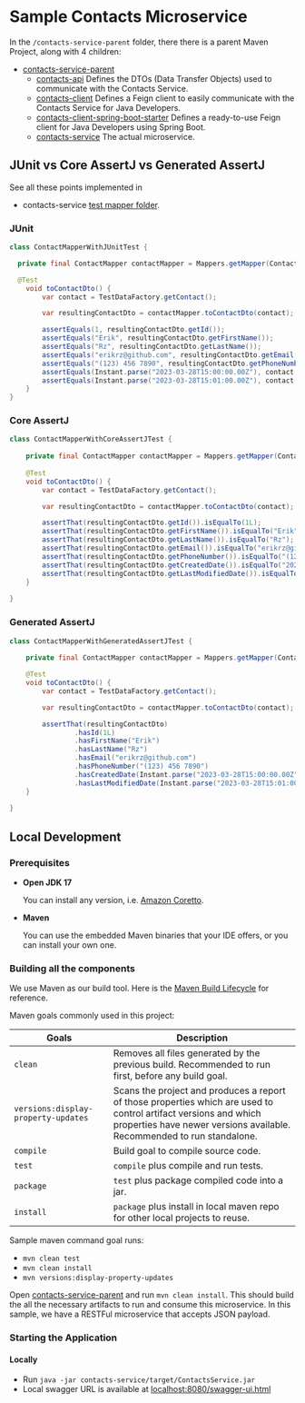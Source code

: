 # Sample Contacts Microservice

In the `/contacts-service-parent` folder, there there is a parent Maven Project, along with 4 children:

* [contacts-service-parent](/)
  * [contacts-api](contacts-api)
    Defines the DTOs (Data Transfer Objects) used to communicate with the Contacts Service.
  * [contacts-client](contacts-client)
    Defines a Feign client to easily communicate with the Contacts Service for Java Developers.
  * [contacts-client-spring-boot-starter](contacts-client-spring-boot-starter)
    Defines a ready-to-use Feign client for Java Developers using Spring Boot.
  * [contacts-service](contacts-service)
    The actual microservice.


## JUnit vs Core AssertJ vs Generated AssertJ 

See all these points implemented in 
* contacts-service [test mapper folder](contacts-service/src/test/java/com/github/erikrz/contacts/service/mapper).

### JUnit

```java
class ContactMapperWithJUnitTest {

  private final ContactMapper contactMapper = Mappers.getMapper(ContactMapper.class);

  @Test
    void toContactDto() {
        var contact = TestDataFactory.getContact();

        var resultingContactDto = contactMapper.toContactDto(contact);

        assertEquals(1, resultingContactDto.getId());
        assertEquals("Erik", resultingContactDto.getFirstName());
        assertEquals("Rz", resultingContactDto.getLastName());
        assertEquals("erikrz@github.com", resultingContactDto.getEmail());
        assertEquals("(123) 456 7890", resultingContactDto.getPhoneNumber());
        assertEquals(Instant.parse("2023-03-28T15:00:00.00Z"), contact.getCreatedDate());
        assertEquals(Instant.parse("2023-03-28T15:01:00.00Z"), contact.getLastModifiedDate());
    }
}
```

### Core AssertJ

```java
class ContactMapperWithCoreAssertJTest {
    
    private final ContactMapper contactMapper = Mappers.getMapper(ContactMapper.class);
    
    @Test
    void toContactDto() {
        var contact = TestDataFactory.getContact();

        var resultingContactDto = contactMapper.toContactDto(contact);

        assertThat(resultingContactDto.getId()).isEqualTo(1L);
        assertThat(resultingContactDto.getFirstName()).isEqualTo("Erik");
        assertThat(resultingContactDto.getLastName()).isEqualTo("Rz");
        assertThat(resultingContactDto.getEmail()).isEqualTo("erikrz@github.com");
        assertThat(resultingContactDto.getPhoneNumber()).isEqualTo("(123) 456 7890");
        assertThat(resultingContactDto.getCreatedDate()).isEqualTo("2023-03-28T15:00:00.00Z");
        assertThat(resultingContactDto.getLastModifiedDate()).isEqualTo("2023-03-28T15:01:00.00Z");
    }
    
}
```

### Generated AssertJ

```java
class ContactMapperWithGeneratedAssertJTest {
    
    private final ContactMapper contactMapper = Mappers.getMapper(ContactMapper.class);

    @Test
    void toContactDto() {
        var contact = TestDataFactory.getContact();

        var resultingContactDto = contactMapper.toContactDto(contact);

        assertThat(resultingContactDto)
                .hasId(1L)
                .hasFirstName("Erik")
                .hasLastName("Rz")
                .hasEmail("erikrz@github.com")
                .hasPhoneNumber("(123) 456 7890")
                .hasCreatedDate(Instant.parse("2023-03-28T15:00:00.00Z"))
                .hasLastModifiedDate(Instant.parse("2023-03-28T15:01:00.00Z"));
    }
    
}
```

## Local Development

### Prerequisites

* **Open JDK 17**

  You can install any version, i.e. [Amazon Coretto](https://docs.aws.amazon.com/corretto/latest/corretto-17-ug/downloads-list.html).

* **Maven**

  You can use the embedded Maven binaries that your IDE offers, or you can install your own one.
  
### Building all the components

We use Maven as our build tool. Here is the [Maven Build Lifecycle](https://maven.apache.org/guides/introduction/introduction-to-the-lifecycle.html) for reference.

Maven goals commonly used in this project:

| Goals                               | Description                                                                                                                                                                                |
| ----------------------------------- | ------------------------------------------------------------------------------------------------------------------------------------------------------------------------------------------ |
| `clean`                             | Removes all files generated by the previous build. Recommended to run first, before any build goal.                                                                                        |
| `versions:display-property-updates` | Scans the project and produces a report of those properties which are used to control artifact versions and which properties have newer versions available. Recommended to run standalone. |
| `compile`                           | Build goal to compile source code.                                                                                                                                                         |
| `test`                              | `compile` plus compile and run tests.                                                                                                                                                      |
| `package`                           | `test` plus package compiled code into a jar.                                                                                                                                              |
| `install`                           | `package` plus install in local maven repo for other local projects to reuse.                                                                                                              |

Sample maven command goal runs:

* `mvn clean test`
* `mvn clean install`
* `mvn versions:display-property-updates`

Open [contacts-service-parent](/) and run `mvn clean install`. This should build the all the necessary artifacts to run and consume this microservice.
In this sample, we have a RESTFul microservice that accepts JSON payload.


### Starting the Application

#### Locally

* Run `java -jar contacts-service/target/ContactsService.jar`
* Local swagger URL is available at [localhost:8080/swagger-ui.html](http://localhost:8080/swagger-ui.html)
